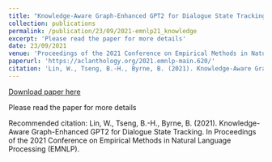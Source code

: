 ```yaml
---
title: "Knowledge-Aware Graph-Enhanced GPT2 for Dialogue State Tracking"
collection: publications
permalink: /publication/23/09/2021-emnlp21_knowledge
excerpt: 'Please read the paper for more details'
date: 23/09/2021
venue: 'Proceedings of the 2021 Conference on Empirical Methods in Natural Language Processing (EMNLP)'
paperurl: 'https://aclanthology.org/2021.emnlp-main.620/'
citation: 'Lin, W., Tseng, B.-H., Byrne, B. (2021). Knowledge-Aware Graph-Enhanced GPT2 for Dialogue State Tracking. In Proceedings of the 2021 Conference on Empirical Methods in Natural Language Processing (EMNLP).'
---
```


<a href='https://aclanthology.org/2021.emnlp-main.620/'>Download paper here</a>

Please read the paper for more details

Recommended citation: Lin, W., Tseng, B.-H., Byrne, B. (2021). Knowledge-Aware Graph-Enhanced GPT2 for Dialogue State Tracking. In Proceedings of the 2021 Conference on Empirical Methods in Natural Language Processing (EMNLP).